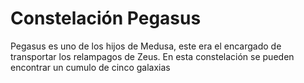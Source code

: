 # Constelación Pegasus
Pegasus es uno de los hijos de Medusa, este era el encargado de transportar los relampagos de Zeus. En esta constelación se pueden encontrar un cumulo de cinco galaxias
